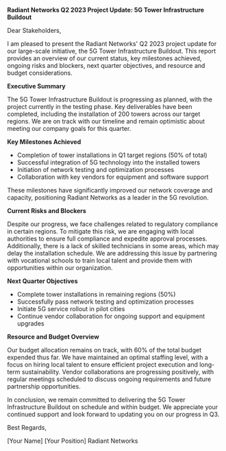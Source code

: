  **Radiant Networks Q2 2023 Project Update: 5G Tower Infrastructure Buildout**

Dear Stakeholders,

I am pleased to present the Radiant Networks' Q2 2023 project update for our large-scale initiative, the 5G Tower Infrastructure Buildout. This report provides an overview of our current status, key milestones achieved, ongoing risks and blockers, next quarter objectives, and resource and budget considerations.

**Executive Summary**

The 5G Tower Infrastructure Buildout is progressing as planned, with the project currently in the testing phase. Key deliverables have been completed, including the installation of 200 towers across our target regions. We are on track with our timeline and remain optimistic about meeting our company goals for this quarter.

**Key Milestones Achieved**

- Completion of tower installations in Q1 target regions (50% of total)
- Successful integration of 5G technology into the installed towers
- Initiation of network testing and optimization processes
- Collaboration with key vendors for equipment and software support

These milestones have significantly improved our network coverage and capacity, positioning Radiant Networks as a leader in the 5G revolution.

**Current Risks and Blockers**

Despite our progress, we face challenges related to regulatory compliance in certain regions. To mitigate this risk, we are engaging with local authorities to ensure full compliance and expedite approval processes. Additionally, there is a lack of skilled technicians in some areas, which may delay the installation schedule. We are addressing this issue by partnering with vocational schools to train local talent and provide them with opportunities within our organization.

**Next Quarter Objectives**

- Complete tower installations in remaining regions (50%)
- Successfully pass network testing and optimization processes
- Initiate 5G service rollout in pilot cities
- Continue vendor collaboration for ongoing support and equipment upgrades

**Resource and Budget Overview**

Our budget allocation remains on track, with 60% of the total budget expended thus far. We have maintained an optimal staffing level, with a focus on hiring local talent to ensure efficient project execution and long-term sustainability. Vendor collaborations are progressing positively, with regular meetings scheduled to discuss ongoing requirements and future partnership opportunities.

In conclusion, we remain committed to delivering the 5G Tower Infrastructure Buildout on schedule and within budget. We appreciate your continued support and look forward to updating you on our progress in Q3.

Best Regards,

[Your Name]
[Your Position]
Radiant Networks